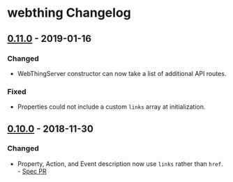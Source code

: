 # webthing Changelog

## [0.11.0] - 2019-01-16
### Changed
- WebThingServer constructor can now take a list of additional API routes.
### Fixed
- Properties could not include a custom `links` array at initialization.

## [0.10.0] - 2018-11-30
### Changed
- Property, Action, and Event description now use `links` rather than `href`. - [Spec PR](https://github.com/mozilla-iot/wot/pull/119)

[Unreleased]: https://github.com/mozilla-iot/webthing-java/compare/v0.11.0...HEAD
[0.11.0]: https://github.com/mozilla-iot/webthing-java/compare/v0.10.0...v0.11.0
[0.10.0]: https://github.com/mozilla-iot/webthing-java/compare/v0.9.1...v0.10.0
